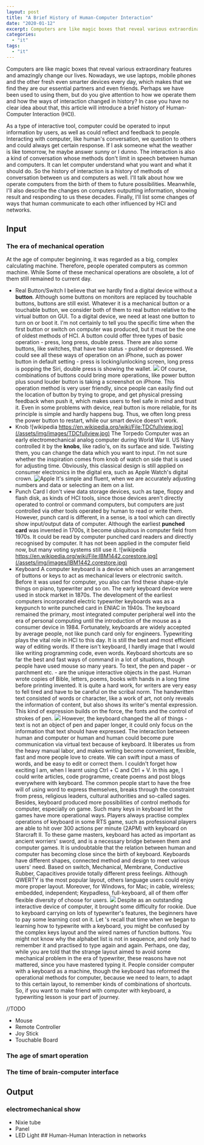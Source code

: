 ```yaml
---
layout: post
title: "A Brief History of Human-Computer Interaction"
date: "2020-01-12"
excerpt: Computers are like magic boxes that reveal various extraordinary features and amazingly change our lives. Nowadays, we use laptops, mobile phones and the other fresh even smarter devices every day, which makes that we find they are our essential partners and even friends. Perhaps we have been used to using them, but do you give attention to how we operate them and how the ways of interaction changed in history? In case you have no clear idea about that, this article will introduce a brief history of Human-Computer Interaction (HCI).
categories: 
  - "it"
tags:
  - "it"
---
```


Computers are like magic boxes that reveal various extraordinary features and amazingly change our lives. Nowadays, we use laptops, mobile phones and the other fresh even smarter devices every day, which makes that we find they are our essential partners and even friends. Perhaps we have been used to using them, but do you give attention to how we operate them and how the ways of interaction changed in history? In case you have no clear idea about that, this article will introduce a brief history of Human-Computer Interaction (HCI).

As a type of interactive tool, computer could be operated to input information by users, as well as could reflect and feedback to people. Interacting with computer, like human's conversation, we question to others and could always get certain response. If I ask someone what the weather is like tomorrow, he maybe answer sunny or I dunno. The interaction is also a kind of conversation whose methods don't limit in speech between human and computers. It can let computer understand what you want and what it should do. So the history of interaction is a history of methods of conversation between us and computers as well. I'll talk about how we operate computers from the birth of them to future possibilities. Meanwhile, I'll also describe the changes on computers outputting information, showing result and responding to us these decades. Finally, I'll list some changes of ways that human communicate to each other influenced by HCI and networks.

## Input

### The era of mechanical operation

At the age of computer beginning, it was regarded as a big, complex calculating machine. Therefore, people operated computers as common machine. While Some of these mechanical operations are obsolete, a lot of them still remained to current day.

- Real Button/Switch I believe that we hardly find a digital device without a **button**. Although some buttons on monitors are replaced by touchable buttons, buttons are still exist. Whatever it is a mechanical button or a touchable button, we consider both of them to real button relative to the virtual button on GUI. To a digital device, we need at least one button to turn on or boot it. I'm not certainly to tell you the specific time when the first button or switch on computer was produced, but it must be the one of oldest methods of HCI. A button could offer three types of basic operation - press, long press, double press. There are also some buttons, like switches, that have two status - pushed or depressed. We could see all these ways of operation on an iPhone, such as power button in default setting - press is locking/unlocking screen, long press is popping the Siri, double press is showing the wallet. ![](/assets/img/images/iPhone-11-Power-Off.jpg) Of course, combinations of buttons could bring more operations, like power button plus sound louder button is taking a screenshot on iPhone. This operation method is very user friendly, since people can easily find out the location of button by trying to grope, and get physical pressing feedback when push it, which makes users to feel safe in mind and trust it. Even in some problems with device, real button is more reliable, for its principle is simple and hardly happens bug. Thus, we often long press the power button to restart, while our smart device doesn't work.
- Knob ![wikipedia https://en.wikipedia.org/wiki/File:TDCfullview.jpg](/assets/img/images/TDCfullview.jpg) The Torpedo Computer was an early electromechanical analog computer during World War II. US Navy controlled it by the **knobs**, like radio's, on its surface and side. Twisting them, you can change the data which you want to input. I'm not sure whether the inspiration comes from knob of watch on side that is used for adjusting time. Obviously, this classical design is still applied on consumer electronics in the digital era, such as Apple Watch's digital crown. ![Apple](/assets/img/images/42-alu-space-sport-black-nc-s3-grid.jpeg) It's simple and fluent, when we are accurately adjusting numbers and data or selecting an item on a list.
- Punch Card I don't view data storage devices, such as tape, floppy and flash disk, as kinds of HCI tools, since those devices aren't directly operated to control or command computers, but computers are just controlled via other tools operated by human to read or write them. However, punch card is different, in a sense, is a tool which can directly show input/output data of computer. Although the earliest **punched card** was invented in 1700s, it become ubiquitous in computer field from 1970s. It could be read by computer punched card readers and directly recognised by computer. It has not been applied in the computer field now, but many voting systems still use it. ![wikipedia https://en.wikipedia.org/wiki/File:IBM1442.corestore.jpg](/assets/img/images/IBM1442.corestore.jpg)
- Keyboard A computer keyboard is a device which uses an arrangement of buttons or keys to act as mechanical levers or electronic switch. Before it was used for computer, you also can find these shape-style things on piano, typewriter and so on. The early keyboard device were used in stock market in 1870s. The development of the earliest computers incorporated electric typewriter keyboards was as a keypunch to write punched card in ENIAC in 1940s. The keyboard remained the primary, most integrated computer peripheral well into the era of personal computing until the introduction of the mouse as a consumer device in 1984. Fortunately, keyboards are widely accepted by average people, not like punch card only for engineers. Typewriting plays the vital role in HCI to this day. It is still the best and most efficient way of editing words. If there isn't keyboard, I hardly image that I would like writing programming code, even words. Keyboard shortcuts are so far the best and fast ways of command in a lot of situations, though people have used mouse so many years. To text, the pen and paper - or parchment etc. - are the unique interactive objects in the past. Human wrote copies of Bible, letters, poems, books with hands in a long time before printing invented. It is quite a hard work, for writers are very easy to fell tired and have to be careful on the scribal norm. The handwritten text consisted of words or character, like a work of art, not only reveals the information of content, but also shows its writer's mental expression. This kind of expression builds on the force, the fonts and the control of strokes of pen. ![](/assets/img/images/20160419120929.jpg) However, the keyboard changed the all of things - text is not an object of pen and paper longer, it could only focus on the information that text should have expressed. The interaction between human and computer or human and human could become pure communication via virtual text because of keyboard. It liberates us from the heavy manual labor, and makes writing become convenient, flexible, fast and more people love to create. We can swift input a mass of words, and be easy to edit or correct them. I couldn't forget how exciting I am, when I learnt using Ctrl + C and Ctrl + V. In this age, I could write articles, code programme, create poems and post blogs everywhere with keyboard. The common people start to have the free will of using word to express themselves, breaks through the constraint from press, religious leaders, cultural authorities and so-called sages. Besides, keyboard produced more possibilities of control methods for computer, especially on game. Such many keys in keyboard let the games have more operational ways. Players always practise complex operations of keyboard in some RTS game, such as professional players are able to hit over 300 actions per minute (2APM) with keyboard on Starcraft II. To these game masters, keyboard has acted as important as ancient worriers' sword, and is a necessary bridge between them and computer games. It is undoubtable that the relation between human and computer has becoming close since the birth of keyboard. Keyboards have different shapes, connected method and design to meet various users' need. Based on switch, Mechanical, Membrane, Conductive Rubber, Capacitives provide totally different press feelings. Although QWERTY is the most popular layout, others language users could enjoy more proper layout. Moreover, for Windows, for Mac; in cable, wireless; embedded, independent; Keypadless, full-keyboard, all of them offer flexible diversity of choose for users. ![](/assets/img/images/Dell_L100_keyboard.jpg) Despite as an outstanding interactive device of computer, it brought some difficulty for rookie. Due to keyboard carrying on lots of typewriter's features, the beginners have to pay some learning cost on it. Let 's recall that time when we began to learning how to typewrite with a keyboard, you might be confused by the complex keys layout and the wired names of function buttons. You might not know why the alphabet list is not in sequence, and only had to remember it and practised to type again and again. Perhaps, one day, while you are told that the strange layout aimed to avoid some mechanical problem in the era of typewriter, these reasons have not mattered, since you have mastered typing it. People consider computer with a keyboard as a machine, though the keyboard has reformed the operational methods for computer, because we need to learn, to adapt to this certain layout, to remember kinds of combinations of shortcuts. So, if you want to make friend with computer with keyboard, a typewriting lesson is your part of journey.

//TODO

- Mouse
- Remote Controller
- Joy Stick
- Touchable Board

### The age of smart operation

### The time of brain-computer interface

## Output

### electromechanical show

- Nixie tube
- Panel
- LED Light ## Human-Human Interaction in networks
